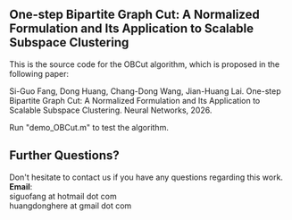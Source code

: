 ## One-step Bipartite Graph Cut: A Normalized Formulation and Its Application to Scalable Subspace Clustering

This is the source code for the OBCut algorithm, which is proposed in the following paper:

Si-Guo Fang, Dong Huang, Chang-Dong Wang, Jian-Huang Lai.
One-step Bipartite Graph Cut: A Normalized Formulation and Its Application to Scalable Subspace Clustering.
Neural Networks, 2026. 

Run "demo_OBCut.m" to test the algorithm.

## Further Questions?
Don't hesitate to contact us if you have any questions regarding this work.   
**Email**:   
siguofang at hotmail dot com  
huangdonghere at gmail dot com
